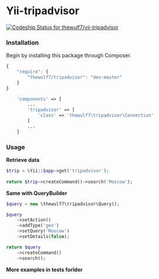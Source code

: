 # Yii-tripadvisor

[![Codeship Status for thewulf7/yii-tripadvisor](https://codeship.com/projects/5b96d6b0-dd45-0133-4b20-2682daabcfd0/status?branch=master)](https://codeship.com/projects/144335)

### Installation

Begin by installing this package through Composer.

```js
{
    "require": {
        "thewulf7/tripadvisor": "dev-master"
    }
}
```

```php
    'components' => [
        ...
        'tripadvisor' => [
            'class' => 'thewulf7\tripadvisor\Connection'
        ]
        ...
    ]
```

### Usage

**Retrieve data**

```php
$trip = \Yii::$app->get('tripadvisor');
    
return $trip->createCommand()->search('Moscow');
```

**Same with QueryBuilder**

```php
$query = new \thewulf7\tripadvisor\Query();

$query
    ->setAction()
    ->addType('geo')
    ->setQuery('Moscow')
    ->setDetails(false);

return $query
    ->createCommand()
    ->search();
```

**More examples in tests forlder**
